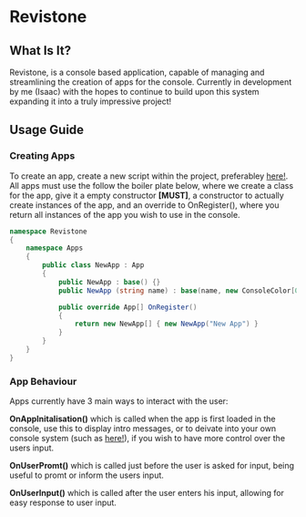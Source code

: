 # Revistone
## What Is It?
Revistone, is a console based application, capable of managing and streamlining the creation of apps for the console. Currently in development by me (Isaac) with the hopes to continue to build upon this system expanding it into a truly impressive project!
## Usage Guide
### Creating Apps
To create an app, create a new script within the project, preferabley [here!](Scripts/App/CreatedApps). All apps must use the follow the boiler plate below, where we create a class for the app, give it a empty constructor **[MUST]**, a constructor to actually create instances of the app, and an override to OnRegister(), where you return all instances of the app you wish to use in the console.

```C#
namespace Revistone
{
    namespace Apps
    {
        public class NewApp : App
        {
            public NewApp : base() {}
            public NewApp (string name) : base(name, new ConsoleColor[0], new (UserInputProfile, Action<string>, string)[0]) {}

            public override App[] OnRegister()
            {
                return new NewApp[] { new NewApp("New App") }
            } 
        }
    }
}
```
### App Behaviour
Apps currently have 3 main ways to interact with the user:

**OnAppInitalisation()** which is called when the app is first loaded in the console, use this to display intro messages, or to deivate into your own console system (such as [here!](Scripts/App/CreatedApps/DebitCardApp.cs)), if you wish to have more control over the users input.

**OnUserPromt()** which is called just before the user is asked for input, being useful to promt or inform the users input.

**OnUserInput()** which is called after the user enters his input, allowing for easy response to user input.

